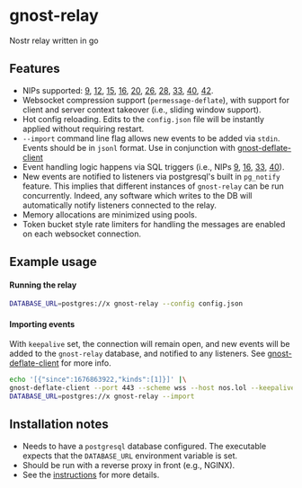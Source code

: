 # gnost-relay
Nostr relay written in go

## Features
- NIPs supported: [9][9], [12][12], [15][15], [16][16], [20][20], [26][26], [28][28], [33][33], [40][40], [42][42].
- Websocket compression support (`permessage-deflate`), with support for client and server context takeover (i.e., sliding window support).
- Hot config reloading. Edits to the `config.json` file will be instantly applied without requiring restart.
- `--import` command line flag allows new events to be added via `stdin`. Events should be in `jsonl` format. Use in conjunction with [gnost-deflate-client][gnost-deflate-client]
- Event handling logic happens via SQL triggers (i.e., NIPs [9][9], [16][16], [33][33], [40][40]).
- New events are notified to listeners via postgresql's built in `pg_notify` feature. This implies that different instances of `gnost-relay` can be run concurrently. Indeed, any software which writes to the DB will automatically notify listeners connected to the relay.
- Memory allocations are minimized using pools.
- Token bucket style rate limiters for handling the messages are enabled on each websocket connection.

## Example usage

#### Running the relay
```zsh
DATABASE_URL=postgres://x gnost-relay --config config.json
```
#### Importing events
With `keepalive` set, the connection will remain open, and new events will be added to the `gnost-relay` database, and notified to any listeners. See [gnost-deflate-client][gnost-deflate-client] for more info.
```zsh
echo '[{"since":1676863922,"kinds":[1]}]' |\
gnost-deflate-client --port 443 --scheme wss --host nos.lol --keepalive 30 --output - |\
DATABASE_URL=postgres://x gnost-relay --import
```

[9]: https://github.com/nostr-protocol/nips/blob/master/09.md
[12]: https://github.com/nostr-protocol/nips/blob/master/12.md
[15]: https://github.com/nostr-protocol/nips/blob/master/15.md
[16]: https://github.com/nostr-protocol/nips/blob/master/16.md
[20]: https://github.com/nostr-protocol/nips/blob/master/20.md
[26]: https://github.com/nostr-protocol/nips/blob/master/26.md
[28]: https://github.com/nostr-protocol/nips/blob/master/28.md
[33]: https://github.com/nostr-protocol/nips/blob/master/33.md
[40]: https://github.com/nostr-protocol/nips/blob/master/40.md
[42]: https://github.com/nostr-protocol/nips/blob/master/42.md
[gnost-deflate-client]: https://github.com/barkyq/gnost-deflate-client

## Installation notes
- Needs to have a `postgresql` database configured. The executable expects that the `DATABASE_URL` environment variable is set.
- Should be run with a reverse proxy in front (e.g., NGINX).
- See the [instructions](INSTALL.md) for more details.
